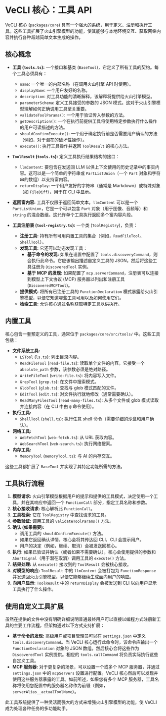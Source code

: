 # VeCLI 核心：工具 API

VeCLI 核心 (`packages/core`) 具有一个强大的系统，用于定义、注册和执行工具。这些工具扩展了火山引擎模型的功能，使其能够与本地环境交互、获取网络内容并执行各种超越简单文本生成的操作。

## 核心概念

- **工具 (`tools.ts`):** 一个接口和基类 (`BaseTool`)，它定义了所有工具的契约。每个工具必须具有：
  - `name`: 一个唯一的内部名称（在调用火山引擎 API 时使用）。
  - `displayName`: 一个用户友好的名称。
  - `description`: 对工具功能的清晰解释，该解释将提供给火山引擎模型。
  - `parameterSchema`: 定义工具接受的参数的 JSON 模式。这对于火山引擎模型理解如何正确调用工具至关重要。
  - `validateToolParams()`: 一个用于验证传入参数的方法。
  - `getDescription()`: 一个在执行前提供工具将使用特定参数执行什么操作的用户可读描述的方法。
  - `shouldConfirmExecute()`: 一个用于确定执行前是否需要用户确认的方法（例如，对于潜在的破坏性操作）。
  - `execute()`: 执行工具操作并返回 `ToolResult` 的核心方法。

- **`ToolResult` (`tools.ts`):** 定义工具执行结果结构的接口：
  - `llmContent`: 要包含在发送回 LLM 以供上下文使用的历史记录中的事实内容。这可以是一个简单的字符串或 `PartListUnion`（一个 `Part` 对象和字符串的数组）以支持富内容。
  - `returnDisplay`: 一个用户友好的字符串（通常是 Markdown）或特殊对象（如 `FileDiff`），用于在 CLI 中显示。

- **返回富内容:** 工具不仅限于返回简单文本。`llmContent` 可以是一个 `PartListUnion`，它是一个可以包含 `Part` 对象（用于图像、音频等）和 `string` 的混合数组。这允许单个工具执行返回多个富内容片段。

- **工具注册表 (`tool-registry.ts`):** 一个类 (`ToolRegistry`)，负责：
  - **注册工具:** 持有所有可用内置工具的集合（例如，`ReadFileTool`、`ShellTool`）。
  - **发现工具:** 它还可以动态发现工具：
    - **基于命令的发现:** 如果在设置中配置了 `tools.discoveryCommand`，则会执行此命令。它应该输出描述自定义工具的 JSON，然后将这些工具注册为 `DiscoveredTool` 实例。
    - **基于 MCP 的发现:** 如果配置了 `mcp.serverCommand`，注册表可以连接到模型上下文协议 (MCP) 服务器以列出和注册工具 (`DiscoveredMCPTool`)。
  - **提供模式:** 将所有已注册工具的 `FunctionDeclaration` 模式暴露给火山引擎模型，以便它知道哪些工具可用以及如何使用它们。
  - **检索工具:** 允许核心通过名称获取特定工具以供执行。

## 内置工具

核心包含一套预定义的工具，通常位于 `packages/core/src/tools/` 中。这些工具包括：

- **文件系统工具:**
  - `LSTool` (`ls.ts`): 列出目录内容。
  - `ReadFileTool` (`read-file.ts`): 读取单个文件的内容。它接受一个 `absolute_path` 参数，该参数必须是绝对路径。
  - `WriteFileTool` (`write-file.ts`): 将内容写入文件。
  - `GrepTool` (`grep.ts`): 在文件中搜索模式。
  - `GlobTool` (`glob.ts`): 查找与 glob 模式匹配的文件。
  - `EditTool` (`edit.ts`): 对文件执行就地修改（通常需要确认）。
  - `ReadManyFilesTool` (`read-many-files.ts`): 从多个文件或 glob 模式读取并连接内容（在 CLI 中由 `@` 命令使用）。
- **执行工具:**
  - `ShellTool` (`shell.ts`): 执行任意 shell 命令（需要仔细的沙盒和用户确认）。
- **网络工具:**
  - `WebFetchTool` (`web-fetch.ts`): 从 URL 获取内容。
  - `WebSearchTool` (`web-search.ts`): 执行网络搜索。
- **内存工具:**
  - `MemoryTool` (`memoryTool.ts`): 与 AI 的内存交互。

这些工具都扩展了 `BaseTool` 并实现了其特定功能所需的方法。

## 工具执行流程

1.  **模型请求:** 火山引擎模型根据用户的提示和提供的工具模式，决定使用一个工具，并在其响应中返回一个 `FunctionCall` 部分，指定工具名称和参数。
2.  **核心接收请求:** 核心解析此 `FunctionCall`。
3.  **工具检索:** 它在 `ToolRegistry` 中查找请求的工具。
4.  **参数验证:** 调用工具的 `validateToolParams()` 方法。
5.  **确认 (如果需要):**
    - 调用工具的 `shouldConfirmExecute()` 方法。
    - 如果它返回确认详情，核心会将其传达回 CLI，CLI 会提示用户。
    - 用户的决定（例如，继续、取消）会被发送回核心。
6.  **执行:** 如果已验证并确认（或者如果不需要确认），核心会使用提供的参数和 `AbortSignal`（用于潜在取消）调用工具的 `execute()` 方法。
7.  **结果处理:** 从 `execute()` 接收到的 `ToolResult` 会被核心接收。
8.  **对模型的响应:** `ToolResult` 中的 `llmContent` 会被打包为 `FunctionResponse` 并发送回火山引擎模型，以便它能够继续生成面向用户的响应。
9.  **向用户显示:** `ToolResult` 中的 `returnDisplay` 会被发送到 CLI 以向用户显示工具执行了什么操作。

## 使用自定义工具扩展

虽然在提供的文件中没有明确详细说明普通最终用户可以直接以编程方式注册新工具的主要工作流程，但架构通过以下方式支持扩展：

- **基于命令的发现:** 高级用户或项目管理员可以在 `settings.json` 中定义 `tools.discoveryCommand`。当 VeCLI 核心运行此命令时，该命令应输出一个 `FunctionDeclaration` 对象的 JSON 数组。然后核心会将这些作为 `DiscoveredTool` 实例提供。相应的 `tools.callCommand` 将负责实际执行这些自定义工具。
- **MCP 服务器:** 对于更复杂的场景，可以设置一个或多个 MCP 服务器，并通过 `settings.json` 中的 `mcpServers` 设置进行配置。VeCLI 核心然后可以发现并使用这些服务器暴露的工具。如前所述，如果您有多个 MCP 服务器，工具名称将使用您配置中的服务器名称作为前缀（例如，`serverAlias__actualToolName`）。

此工具系统提供了一种灵活而强大的方式来增强火山引擎模型的功能，使 VeCLI 成为处理各种任务的多功能助手。
